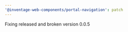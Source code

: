 ```yaml
---
'@inventage-web-components/portal-navigation': patch
---
```


Fixing released and broken version 0.0.5
